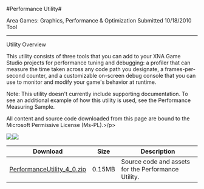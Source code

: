 #Performance Utility#

Area
Games: Graphics, Performance & Optimization
Submitted
10/18/2010
Tool

---

Utility Overview

This utility consists of three tools that you can add to your XNA Game Studio projects for performance tuning and debugging: a profiler that can measure the time taken across any code path you designate, a frames-per-second counter, and a customizable on-screen debug console that you can use to monitor and modify your game's behavior at runtime.

Note: This utility doesn't currently include supporting documentation. To see an additional example of how this utility is used, see the Performance Measuring Sample.

All content and source code downloaded from this page are bound to the Microsoft Permissive License (Ms-PL).>/p>

![](https://github.com/simondarksidej/XNAGameStudio/blob/master/Images/debugsample1.png)![](https://github.com/simondarksidej/XNAGameStudio/blob/master/Images/debugsample2.png)

 
Download | Size | Description
---|---|---|
[PerformanceUtility_4_0.zip](https://github.com/simondarksidej/XNAGameStudio/blob/master/Samples/PerformanceUtility_4_0.zip?raw=true) | 0.15MB | Source code and assets for the Performance Utility. 